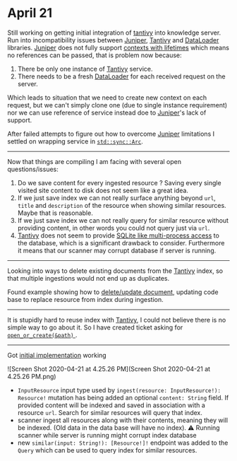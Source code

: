 # April 21

Still working on getting initial integration of [tantivy][] into knowledge server. Run into incompatibility issues between [Juniper][], [Tantivy][] and [DataLoader][] libraries. [Juniper][] does not fully support [contexts with lifetimes][context with lifetimes in Juniper] which means no references can be passed, that is problem now because:

1. There be only one instance of [Tantivy][] service.
2. There needs to be a fresh [DataLoader][] for each received request on the server.

Which leads to situation that we need to create new context on each request, but we can't simply clone one (due to single instance requirement) nor we can use reference of service instead doe to [Juniper][]'s lack of support.

After failed attempts to figure out how to overcome [Juniper][] limitations I settled on wrapping service in [`std::sync::Arc`][].

---

Now that things are compiling I am facing with several open questions/issues:

1. Do we save content for every ingested resource ? Saving every single visited site content to disk does not seem like a great idea.
2. If we just save index we can not really surface anything beyond `url`, `title` and `description` of the resource when showing similar resources. Maybe that is reasonable.
3. If we just save index we can not really query for similar resource without providing content, in other words you could not query just via `url`.
4. [Tantivy][] does not seem to provide [SQLite like multi-process access][multi-processes access in SQLite] to the database, which is a significant drawback to consider. Furthermore it means that our scanner may corrupt database if server is running.

----

Looking into ways to delete existing documents from the [Tantivy][] index, so that multiple ingestions would not end up as duplicates.

Found example showing how to [delete/update document][delete/update document Tantivy], updating code base to replace resource from index during ingestion.



---

It is stupidly hard to reuse index with [Tantivy][], I could not believe there is no simple way to go about it. So I have created ticket asking for [`open_or_create(&path)` ][].

----

Got [initial implementation][inkandswitch/ksp#5] working

![Screen Shot 2020-04-21 at 4.25.26 PM](Screen Shot 2020-04-21 at 4.25.26 PM.png)

- `InputResource` input type used by `ingest(resource: InputResource!): Resource!` mutation has being added an optional `content: String` field. If provided content will be indexed and saved in association with a resource `url`. Search for similar resources will query that index. 
- scanner ingest all resources along with their contents, meaning they will be indexed. (Old data in the data base will have no index). ⚠️ Running scanner while server is running might corrupt index database
- new `similar(input: String!): [Resource!]!` endpoint was added to the `Query` which can be used to query index for similar resources.



[Tantivy]:https://crates.io/crates/tantivy "Full text search engine library written in Rust"

[Juniper]:https://graphql-rust.github.io/ "GraphQL server library for Rust"

[DataLoader]:https://crates.io/crates/dataloader "Rust implementation of Facebook's DataLoader"
[context with lifetimes in Juniper]:https://github.com/graphql-rust/juniper/issues/143 "Write docs for using Context with a lifetime"
[`std::sync::Arc`]:https://doc.rust-lang.org/std/sync/struct.Arc.html "A thread-safe reference-counting pointer"
[multi-processes access in SQLite]:https://ipfs.io/ipfs/QmdArtm46vP6foVYVMcY7Mat1thaneGWDh8qnKzArkGoZM/	"SQLite database can be accessed by multiple processes"
[delete/update document Tantivy]:https://github.com/tantivy-search/tantivy/blob/master/examples/deleting_updating_documents.rs "Deleting and updating documents in Tantivy"
[`open_or_create(&path)` ]:https://github.com/tantivy-search/tantivy/issues/817
[inkandswitch/ksp#5]:https://github.com/inkandswitch/ksp/pull/5

